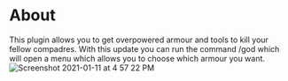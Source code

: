 # About
This plugin allows you to get overpowered armour and tools to kill your fellow compadres. 
With this update you can run the command /god which will open a menu which allows you to choose which armour you want. 
![Screenshot 2021-01-11 at 4 57 22 PM](https://user-images.githubusercontent.com/46992531/104204987-27545880-542e-11eb-8064-fb176c70fc91.png)
